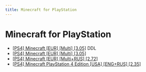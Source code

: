 ```yaml
---
title: Minecraft for PlayStation
---
```


# Minecraft for PlayStation

* [[PS4] Minecraft [EUR] [Multi] [3.05]](https://dlpsgame.com/minecraft-playstation-4-edition-ps4-download-free/) DDL
* [[PS4] Minecraft [EUR] [Multi] [3.05]](https://rutracker.org/forum/viewtopic.php?t=6559729)
* [[PS4] Minecraft [EUR] [Multi+RUS] [2.72]](https://rutracker.org/forum/viewtopic.php?t=6460525)
* [[PS4] Minecraft PlayStation 4 Edition [USA] [ENG+RUS] [2.35]](https://rutracker.org/forum/viewtopic.php?t=6250015)
